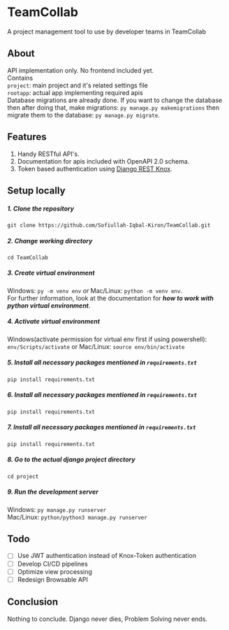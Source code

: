 # TeamCollab

A project management tool to use by developer teams in TeamCollab

## About

API implementation only. No frontend included yet. <br>
Contains <br>
`project`: main project and it's related settings file <br>
`rootapp`: actual app implementing required apis <br>
Database migrations are already done. If you want to change the database then after doing that, make migrations: `py manage.py makemigrations` then migrate them to the database: `py manage.py migrate`.

## Features

1. Handy RESTful API's.
2. Documentation for apis included with OpenAPI 2.0 schema.
3. Token based authentication using [Django REST Knox](https://github.com/jazzband/django-rest-knox).

## Setup locally

##### 1. Clone the repository

`git clone https://github.com/Sofiullah-Iqbal-Kiron/TeamCollab.git`

##### 2. Change working directory

`cd TeamCollab`

##### 3. Create virtual environment

Windows: `py -m venv env` _or_ Mac/Linux: `python -m venv env`. <br>
For further information, look at the documentation for **_how to work with python virtual environment_**.

##### 4. Activate virtual environment

Windows(activate permission for virtual env first if using powershell): `env/Scripts/activate` or Mac/Linux: `source env/bin/activate`

##### 5. Install all necessary packages mentioned in `requirements.txt`

`pip install requirements.txt`

##### 6. Install all necessary packages mentioned in `requirements.txt`

`pip install requirements.txt`

##### 7. Install all necessary packages mentioned in `requirements.txt`

`pip install requirements.txt`

##### 8. Go to the actual django project directory

`cd project`

##### 9. Run the development server

Windows: `py manage.py runserver` <br>
Mac/Linux: `python/python3 manage.py runserver`

## Todo

- [ ] Use JWT authentication instead of Knox-Token authentication
- [ ] Develop CI/CD pipelines
- [ ] Optimize view processing
- [ ] Redesign Browsable API

## Conclusion

Nothing to conclude. Django never dies, Problem Solving never ends.
